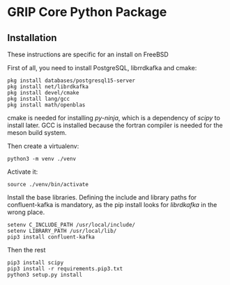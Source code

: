 # GRIP Core Python Package

## Installation

These instructions are specific for an install on FreeBSD

First of all, you need to install PostgreSQL, librrdkafka and cmake:

```
pkg install databases/postgresql15-server
pkg install net/librdkafka
pkg install devel/cmake
pkg install lang/gcc
pkg install math/openblas
```

cmake is needed for installing *py-ninja*, which is a dependency of *scipy* to install later.  GCC is installed because the fortran compiler is needed for the meson build system.

Then create a virtualenv:

```shell
python3 -m venv ./venv
```

Activate it:

```
source ./venv/bin/activate
```

Install the base libraries.  Defining the include and library paths for confluent-kafka is mandatory, as the pip install looks for _librdkafka_ in the wrong place. 

```
setenv C_INCLUDE_PATH /usr/local/include/
setenv LIBRARY_PATH /usr/local/lib/
pip3 install confluent-kafka
```

Then the rest

```
pip3 install scipy
pip3 install -r requirements.pip3.txt
python3 setup.py install
```



